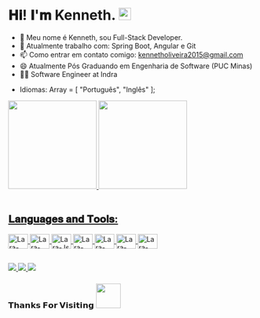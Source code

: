 <h1> 𝐇𝐢! 𝐈'𝐦 Kenneth. <img src = "https://media.giphy.com/media/IcJ6n6VJNjRNS/giphy.gif" width = "25"> </h1>

- 🔭 Meu nome é Kenneth, sou Full-Stack Developer.
- 🌱 Atualmente trabalho com: Spring Boot, Angular e Git
- 📫 Como entrar em contato comigo: kennetholiveira2015@gmail.com
- 😄 Atualmente Pós Graduando em Engenharia de Software (PUC Minas)
- :office_worker: Software Engineer at Indra

* Idiomas: Array <string> = [
    "Português",
    "Inglês"
  ];
  
<div>

  <a href="https://github.com/kenneth-de-oliveira">
  <img height = "180em" src = "https://github-readme-stats.vercel.app/api?username=kenneth-de-oliveira&show_icons=true&theme=dark&include_all_commits=true&count_private=true" />
  <img height = "180em" src = "https://github-readme-stats.vercel.app/api/top-langs/?username=kenneth-de-oliveira&layout=compact&langs_count=7&theme=dark" />
</div>
<div style = "display: inline_block"> <br>
    <h2> 𝐋𝐚𝐧𝐠𝐮𝐚𝐠𝐞𝐬 𝐚𝐧𝐝 𝐓𝐨𝐨𝐥𝐬: </h2>
  <img align = "center" alt = "Lara-HTML" height = "30" width = "40" src = "https://img.shields.io/badge/HTML5-E34F26?style=for-the-badge&logo = html5 & logoColor = white ">
  <img align = "center" alt = "Lara-CSS" height = "30" width = "40" src = "https://img.shields.io/badge/CSS3-1572B6?style=for-the-badge&logo = css3 & logoColor = white ">
  <img align = "center" alt = "Lara-Js" height = "30" width = "40" src = "https://img.shields.io/badge/JavaScript-323330?style=for-the-badge&logo = javascript & logoColor = F7DF1E ">
  <img align = "center" alt = "Lara-Angular" height = "30" width = "40" src = "https://img.shields.io/badge/Angular-DD0031?style=for-the-badge&logo=angular&logoColor=white">
  <img align = "center" alt = "Lara-Java" height = "30" width = "40" src = "https://img.shields.io/badge/Java-ED8B00?style=for-the-badge&logo=java&logoColor=white">
  <img align = "center" alt = "Lara-Spring" height = "30" width = "40" src = "https://img.shields.io/badge/Spring-6DB33F?style=for-the-badge&logo=spring&logoColor=white">
  <img align = "center" alt = "Lara-Git" height = "30" width = "40" src = "https://img.shields.io/badge/Git-F05032?style=for-the-badge&logo=git&logoColor=white">
</div>
  
  ##
 
<div> 
  <a href="https://www.instagram.com/_kennetholiv/" target="_blank"> <img src = "https://img.shields.io/badge/Instagram-E4405F?style=for-the-badge&logo=instagram&logoColor=white  "target =" _ blank "> </a>
  <a href = "mailto:kennetholiveira2015@gmail.com"> <img src = "https://img.shields.io/badge/-Gmail-%23333?style=for-the-badge&logo=gmail&logoColor=white "target =" _ blank "> </a>
 <a href="https://www.linkedin.com/in/kenneth-de-oliveira/" target="_blank"><img src="https://img.shields.io/badge/-LinkedIn-%230077B5?style=for-the-badge&logo=linkedin&logoColor=white" target="_blank"></a> 
 </div>
  
  <h3> 𝗧𝗵𝗮𝗻𝗸𝘀 𝗙𝗼𝗿 𝗩𝗶𝘀𝗶𝘁𝗶𝗻𝗴 <img height = "50" src = "https://media.giphy.com/media/pt0EKLDJmVvlS/giphy.gif"> </h3>

